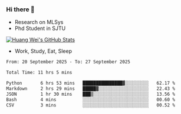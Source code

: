 ### Hi there 👋
- Research on MLSys
- Phd Student in SJTU
  
[![Huang Wei's GitHub Stats](https://github-readme-stats.vercel.app/api?username=huangwei021230&theme=tokyonight)](https://github.com/anuraghazra/github-readme-stats)

- Work, Study, Eat, Sleep


<!--START_SECTION:waka-->

```txt
From: 20 September 2025 - To: 27 September 2025

Total Time: 11 hrs 5 mins

Python       6 hrs 53 mins   ███████████████▓░░░░░░░░░   62.17 %
Markdown     2 hrs 29 mins   █████▓░░░░░░░░░░░░░░░░░░░   22.43 %
JSON         1 hr 30 mins    ███▒░░░░░░░░░░░░░░░░░░░░░   13.56 %
Bash         4 mins          ░░░░░░░░░░░░░░░░░░░░░░░░░   00.60 %
CSV          3 mins          ░░░░░░░░░░░░░░░░░░░░░░░░░   00.52 %
```

<!--END_SECTION:waka-->
